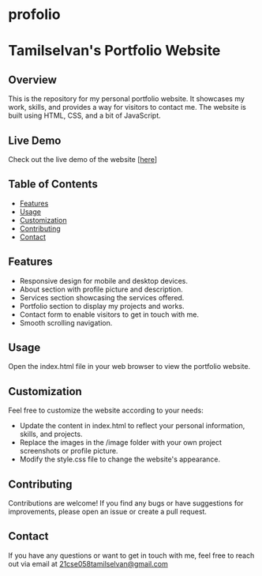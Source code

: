 # profolio
# Tamilselvan's Portfolio Website

## Overview

This is the repository for my personal portfolio website. It showcases my work, skills, and provides a way for visitors to contact me. The website is built using HTML, CSS, and a bit of JavaScript.

## Live Demo

Check out the live demo of the website [[here](https://tamilselvan6.github.io/profolio/)]

## Table of Contents

- [Features](#features)
- [Usage](#usage)
- [Customization](#customization)
- [Contributing](#contributing)
- [Contact](#contact)

## Features

- Responsive design for mobile and desktop devices.
- About section with profile picture and description.
- Services section showcasing the services offered.
- Portfolio section to display my projects and works.
- Contact form to enable visitors to get in touch with me.
- Smooth scrolling navigation.

## Usage
Open the index.html file in your web browser to view the portfolio website.

## Customization
Feel free to customize the website according to your needs:

- Update the content in index.html to reflect your personal information, skills, and projects.
- Replace the images in the /image folder with your own project screenshots or profile picture.
- Modify the style.css file to change the website's appearance.

## Contributing
Contributions are welcome! If you find any bugs or have suggestions for improvements, please open an issue or create a pull request.

## Contact
If you have any questions or want to get in touch with me, feel free to reach out via email at 21cse058tamilselvan@gmail.com

